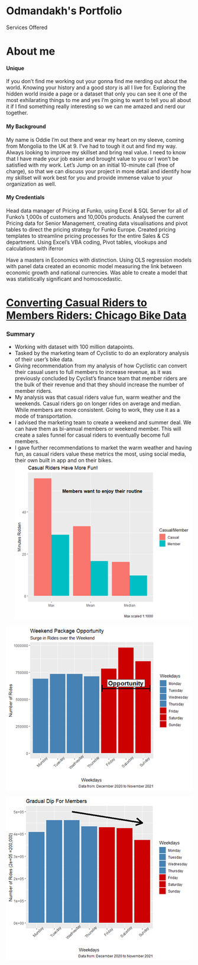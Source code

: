# Odmandakh's Portfolio
Services Offered

# About me
#### Unique
If you don’t find me working out your gonna find me nerding out about the world. Knowing your history and a good story is all I live for. Exploring the hidden world inside a page or a dataset that only you can see it one of the most exhilarating things to me and yes I’m going to want to tell you all about it if I find something really interesting so we can me amazed and nerd our together.

#### My Background
My name is Oddie I’m out there and wear my heart on my sleeve, coming from Mongolia to the UK at 9. I’ve had to tough it out and find my way. Always looking to improve my skillset and bring real value. I need to know that I have made your job easier and brought value to you or I won’t be satisfied with my work. Let’s Jump on an initial 10-minute call (free of charge), so that we can discuss your project in more detail and identify how my skillset will work best for you and provide immense value to your organization as well.

#### My Credentials
Head data manager of Pricing at Funko, using Excel & SQL Server for all of Funko’s 1,000s of customers and 10,000s products. Analysed the current Pricing data for Senior Management, creating data visualisations and pivot tables to direct the pricing strategy for Funko Europe. Created pricing templates to streamline pricing processes for the entire Sales & CS department. Using Excel’s VBA coding, Pivot tables, vlookups and calculations with iferror 

Have a masters in Economics with distinction. Using OLS regression models with panel data created an economic model measuring the link between economic growth and national currencies. Was able to create a model that was statistically significant and homoscedastic.

# [Converting Casual Riders to Members Riders: Chicago Bike Data](https://github.com/Offthecharts89/Chicago-Bike-Data-Project)

### Summary
* Working with dataset with 100 million datapoints.  
* Tasked by the marketing team of Cyclistic to do an exploratory analysis of their user’s bike data. 
* Giving recommendation from my analysis of how Cyclistic can convert their casual users to full members to increase revenue, as it was previously concluded by Cyclist’s finance team that member riders are the bulk of their revenue and that they should increase the number of member riders.
* My analysis was that casual riders value fun, warm weather and the weekends. Casual riders go on longer rides on average and median. While members are more consistent. Going to work, they use it as a mode of transportation. 
* I advised the marketing team to create a weekend and summer deal. We can have them as bi-annual members or weekend member. This will create a sales funnel for casual riders to eventually become full members. 
* I gave further recommendations to market the warm weather and having fun, as casual riders value these metrics the most, using social media, their own built in app and on their bikes. 
![](https://github.com/Offthecharts89/Odmandakh_Portfolio/blob/main/Images/Calc.png)

![](Images/Weekday%20Total.png)

![](Images/Member%20Weekday.png)
